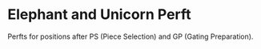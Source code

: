 # Elephant and Unicorn Perft

Perfts for positions after PS (Piece Selection) and GP (Gating Preparation).

